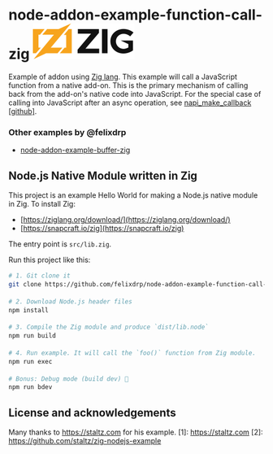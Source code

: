# node-addon-example-function-call-zig <img alt="Zig Logo" src="https://raw.githubusercontent.com/ziglang/logo/master/zig-logo-dark.svg" width="200">

Example of addon using [Zig lang](https://ziglang.org/). This example will call a JavaScript function from a native add-on. This is the primary mechanism of calling back from the add-on's native code into JavaScript. For the special case of calling into JavaScript after an async operation, see [napi_make_callback](https://nodejs.org/api/n-api.html#napi_make_callback) [[github]](https://github.com/nodejs/node/blob/main/doc/api/n-api.md?plain=1#LL5610C6-L5610C24).

### Other examples by @felixdrp

 - [node-addon-example-buffer-zig](https://github.com/felixdrp/node-addon-example-buffer-zig)

## Node.js Native Module written in Zig

This project is an example Hello World for making a Node.js native module in Zig. To install Zig:

- [https://ziglang.org/download/](https://ziglang.org/download/)
- [https://snapcraft.io/zig](https://snapcraft.io/zig)

The entry point is `src/lib.zig`.

Run this project like this:
```bash
# 1. Git clone it
git clone https://github.com/felixdrp/node-addon-example-function-call-zig.git

# 2. Download Node.js header files
npm install

# 3. Compile the Zig module and produce `dist/lib.node`
npm run build

# 4. Run example. It will call the `foo()` function from Zig module.
npm run exec

# Bonus: Debug mode (build dev) 🐛
npm run bdev
```

## License and acknowledgements

Many thanks to https://staltz.com for his example.
[1]: https://staltz.com
[2]: https://github.com/staltz/zig-nodejs-example
